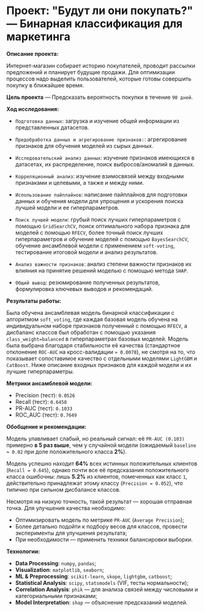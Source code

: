 # Проект: "Будут ли они покупать?" — Бинарная классификация для маркетинга

**Описание проекта:**

Интернет-магазин собирает историю покупателей, проводит рассылки предложений и планирует будущие продажи. Для оптимизации процессов надо выделить пользователей, которые готовы совершить покупку в ближайшее время.

**Цель проекта** — Предсказать вероятность покупки в течение `90 дней`.

**Ход исследования:**

- `Подготовка данных`: загрузка и изучение общей информации из представленных датасетов.


- `Предобработка данных и агрегирование признаков:`: агрегирование признаков для обучения моделей из сырых данных.


- `Исследовательский анализ данных`: изучение признаков имеющихся в датасетах, их распределение, поиск выбросов/аномалий в данных.


- `Корреляционный анализ`: изучение взимосвязей между входными признаками и целевыми, а также и между ними.


- `Использование пайплайнов`: написание пайплайнов для подготовки данных и обучения модели для упрощения и ускорения поиска лучшей модели и ее гиперпараметров.


- `Поиск лучшей модели`: грубый поиск лучших гиперпараметров с помощью `GridSearchCV`, поиск оптимального набора признака для моделей с помощью `RFECV`, более точный поиск лучших гиперпараметров и обучение моделей с помощью `BayesSearchCV`, обучение ансамблевой модели с применением `soft-voting`, тестирование итоговой модели и анализ результатов.


- `Анализ важности признаков`: анализ степени важности признаков их влияния на принятие решений моделью с помощью метода `SHAP`.


- `Общий вывод`: резюмирование полученных результатов, формулировка ключевых выводов и рекомендаций.


**Результаты работы:**

Была обучена ансамблевая модель бинарной классификации с алгоритмом `soft_voting`, где каждая базовая модель обучена на индивидуальном наборе признаков полученный с помощью `RFECV`, а дисбаланс классов был обработан с помощью указания `class_weight=balanced` в гиперпараметрах базовых моделей. Модель была выбрана благодаря стабильности её качества (стандартное отклонение `ROC-AUC` на кросс-валидации `≈ 0.0078`), не смотря на то, что показывает сопоставимое качество с отдельными моделями `LightGBM` и `CatBoost`. Ниже описание входных признаков для каждой модели и их лучшие гиперпараметры.

**Метрики ансамблевой модели:**

- Precision (тест): `0.0526`
- Recall (тест): `0.6458`
- PR-AUC (тест): `0.1033`
- ROC_AUC (тест): `0.7649`

**Обобщение и рекомендации:**

Модель улавливает слабый, но реальный сигнал: её `PR-AUC (0.103)` примерно **в 5 раз выше**, чем у случайной модели (ожидаемый `baseline ≈ 0.02` при доле положительного класса **2%**).

Модель успешно находит **64%** всех истинных положительных клиентов (`Recall = 0.645`), однако почти все её предсказания положительного класса ошибочны: лишь **5.2%** из клиентов, помеченных как класс `1`, действительно принадлежат этому классу (`Precision = 0.052`), что типично при сильном дисбалансе классов.

Несмотря на низкую точность, такой результат — хорошая отправная точка. Для улучшения качества необходимо: 

- Оптимизировать модель по метрике `PR-AUC` (`Average Precision`);
- Более детально подойти к подбору весов для классов, провести эксперименты для улучшения результата;
- При необходимости — применить техники балансировки выборки.

**Технологии:**

- **Data Processing**: `numpy`, `pandas`;
- **Visualization**: `matplotlib`, `seaborn`;
- **ML & Preprocessing**: `scikit-learn`, `skope`, `lightgbm`, `catboost`;
- **Statistical Analysis**: `scipy`, `statsmodels` (VIF, тесты нормальности);
- **Correlation Analysis**: `phik` — для анализа связей между числовыми и категориальными признаками;
- **Model Interpretation**: `shap` — объяснение предсказаний моделей.